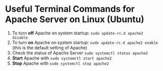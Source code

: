 # Useful Terminal Commands for Apache Server on Linux (Ubuntu)

1. To turn **off** Apache on system startup: `sudo update-rc.d apache2 disable`
2. To turn **on** Apache on system startup: `sudo update-rc.d apache2 enable` (this is the default setting of Apache)
3. Check the status of Apache Server `sudo systemctl status apache2`
4. **Start** Apache with `sudo systemctl start apache2`
5. **Stop** Apache with `sudo systemctl stop apache2`